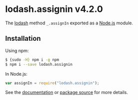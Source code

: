 # lodash.assignin v4.2.0

The [lodash](https://lodash.com/) method `_.assignIn` exported as a [Node.js](https://nodejs.org/) module.

## Installation

Using npm:

```bash
$ {sudo -H} npm i -g npm
$ npm i --save lodash.assignin
```

In Node.js:

```js
var assignIn = require("lodash.assignin");
```

See the [documentation](https://lodash.com/docs#assignIn) or [package source](https://github.com/lodash/lodash/blob/4.2.0-npm-packages/lodash.assignin) for more details.
